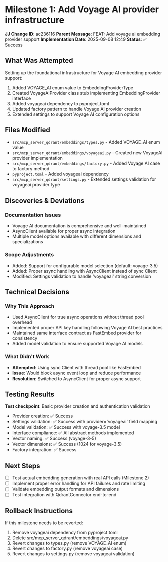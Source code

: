 # Milestone 1: Add Voyage AI provider infrastructure

**JJ Change ID**: ac236116
**Parent Message**: FEAT: Add voyage ai embedding provider support
**Implementation Date**: 2025-09-08 12:49
**Status**: ✅ Success

## What Was Attempted

Setting up the foundational infrastructure for Voyage AI embedding provider support:

1. Added VOYAGE_AI enum value to EmbeddingProviderType
2. Created VoyageAIProvider class stub implementing EmbeddingProvider interface
3. Added voyageai dependency to pyproject.toml
4. Updated factory pattern to handle Voyage AI provider creation
5. Extended settings to support Voyage AI configuration options

## Files Modified

- `src/mcp_server_qdrant/embeddings/types.py` - Added VOYAGE_AI enum value
- `src/mcp_server_qdrant/embeddings/voyageai.py` - Created new VoyageAI provider implementation
- `src/mcp_server_qdrant/embeddings/factory.py` - Added Voyage AI case to factory method
- `pyproject.toml` - Added voyageai dependency
- `src/mcp_server_qdrant/settings.py` - Extended settings validation for voyageai provider type

## Discoveries & Deviations

### Documentation Issues
- Voyage AI documentation is comprehensive and well-maintained
- AsyncClient available for proper async integration
- Multiple model options available with different dimensions and specializations

### Scope Adjustments
- Added: Support for configurable model selection (default: voyage-3.5)
- Added: Proper async handling with AsyncClient instead of sync Client
- Modified: Settings validation to handle 'voyageai' string conversion

## Technical Decisions

### Why This Approach
- Used AsyncClient for true async operations without thread pool overhead
- Implemented proper API key handling following Voyage AI best practices
- Maintained same interface contract as FastEmbed provider for consistency
- Added model validation to ensure supported Voyage AI models

### What Didn't Work
- **Attempted**: Using sync Client with thread pool like FastEmbed
- **Issue**: Would block async event loop and reduce performance
- **Resolution**: Switched to AsyncClient for proper async support

## Testing Results

**Test checkpoint**: Basic provider creation and authentication validation

- Provider creation: ✅ Success
- Settings validation: ✅ Success with provider='voyageai' field mapping
- Model validation: ✅ Success with voyage-3.5 model
- Interface compliance: ✅ All abstract methods implemented
- Vector naming: ✅ Success (voyage-3-5)
- Vector dimensions: ✅ Success (1024 for voyage-3.5)
- Factory integration: ✅ Success

## Next Steps

- [ ] Test actual embedding generation with real API calls (Milestone 2)
- [ ] Implement proper error handling for API failures and rate limiting
- [ ] Validate embedding output formats and dimensions
- [ ] Test integration with QdrantConnector end-to-end

## Rollback Instructions

If this milestone needs to be reverted:
1. Remove voyageai dependency from pyproject.toml
2. Delete src/mcp_server_qdrant/embeddings/voyageai.py
3. Revert changes to types.py (remove VOYAGE_AI enum)
4. Revert changes to factory.py (remove voyageai case)
5. Revert changes to settings.py (remove voyageai validation)